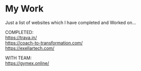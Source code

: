 # My Work
Just a list of websites which I have completed and Worked on...

COMPLETED: <br/>
https://trava.in/ <br/>
https://coach-to-transformation.com/ <br/>
https://exellartech.com/ <br/>


WITH TEAM: <br/>
https://gymex.online/ <br/>
